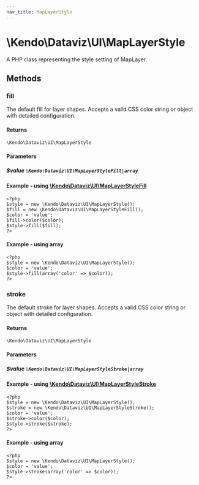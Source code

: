 ```yaml
---
nav_title: MapLayerStyle
---
```


# \Kendo\Dataviz\UI\MapLayerStyle

A PHP class representing the style setting of MapLayer.


## Methods

### fill

The default fill for layer shapes.
Accepts a valid CSS color string or object with detailed configuration.

#### Returns
`\Kendo\Dataviz\UI\MapLayerStyle`

#### Parameters

##### $value `\Kendo\Dataviz\UI\MapLayerStyleFill|array`


#### Example - using [\Kendo\Dataviz\UI\MapLayerStyleFill](/api/wrappers/php/Kendo/Dataviz/UI/MapLayerStyleFill)
    <?php
    $style = new \Kendo\Dataviz\UI\MapLayerStyle();
    $fill = new \Kendo\Dataviz\UI\MapLayerStyleFill();
    $color = 'value';
    $fill->color($color);
    $style->fill($fill);
    ?>

#### Example - using array

    <?php
    $style = new \Kendo\Dataviz\UI\MapLayerStyle();
    $color = 'value';
    $style->fill(array('color' => $color));
    ?>

### stroke

The default stroke for layer shapes.
Accepts a valid CSS color string or object with detailed configuration.

#### Returns
`\Kendo\Dataviz\UI\MapLayerStyle`

#### Parameters

##### $value `\Kendo\Dataviz\UI\MapLayerStyleStroke|array`


#### Example - using [\Kendo\Dataviz\UI\MapLayerStyleStroke](/api/wrappers/php/Kendo/Dataviz/UI/MapLayerStyleStroke)
    <?php
    $style = new \Kendo\Dataviz\UI\MapLayerStyle();
    $stroke = new \Kendo\Dataviz\UI\MapLayerStyleStroke();
    $color = 'value';
    $stroke->color($color);
    $style->stroke($stroke);
    ?>

#### Example - using array

    <?php
    $style = new \Kendo\Dataviz\UI\MapLayerStyle();
    $color = 'value';
    $style->stroke(array('color' => $color));
    ?>

